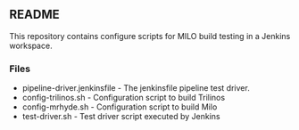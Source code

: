 README
------

This repository contains configure scripts for MILO build testing 
in a Jenkins workspace.

### Files
- pipeline-driver.jenkinsfile - The jenkinsfile pipeline test driver.
- config-trilinos.sh          - Configuration script to build Trilinos
- config-mrhyde.sh              - Configuration script to build Milo
- test-driver.sh              - Test driver script executed by Jenkins



